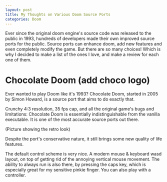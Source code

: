 ```yaml
---
layout: post
title: My Thoughts on Various Doom Source Ports
categories: Doom
---
```

Ever since the original doom engine's source code was released to the public in 1993, hundreds of developers made their own improved source ports for the public. Source ports can enhance doom, add new features and even completely modify the game. But there are so many choices! Which is why I decided to make a list of the ones I love, and make a review for each one of them.

# Chocolate Doom (add choco logo)
Ever wanted to play Doom like it's 1993? Chocolate Doom, started in 2005 by Simon Howard, is a source port that aims to do exactly that.

Crunchy 4:3 resolution, 35 fps cap, and all the original game's bugs and limitations: Chocolate Doom is essentially indistinguishable from the vanilla executable. It is one of the most accurate source ports out there.

(Picture showing the retro look)

Despite the port's conservative nature, it still brings some new quality of life features.

The default control scheme is very nice. A modern mouse & keyboard wasd layout, on top of getting rid of the annoying vertical mouse movement. The ability to always run is also there, by pressing the caps key, which is especially great for my sensitive pinkie finger. You can also play with a controller.
<!--stackedit_data:
eyJoaXN0b3J5IjpbLTExNDc2MTU3Nl19
-->